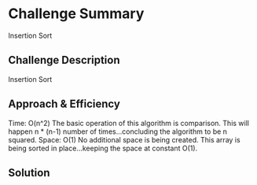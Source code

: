# Challenge Summary
<!-- Short summary or background information -->
Insertion Sort

## Challenge Description
<!-- Description of the challenge -->
Insertion Sort

## Approach & Efficiency
<!-- What approach did you take? Why? What is the Big O space/time for this approach? -->
Time: O(n^2)
The basic operation of this algorithm is comparison. This will happen n * (n-1) number of times…concluding the algorithm to be n squared.
Space: O(1)
No additional space is being created. This array is being sorted in place…keeping the space at constant O(1).


## Solution
<!-- Embedded whiteboard image -->